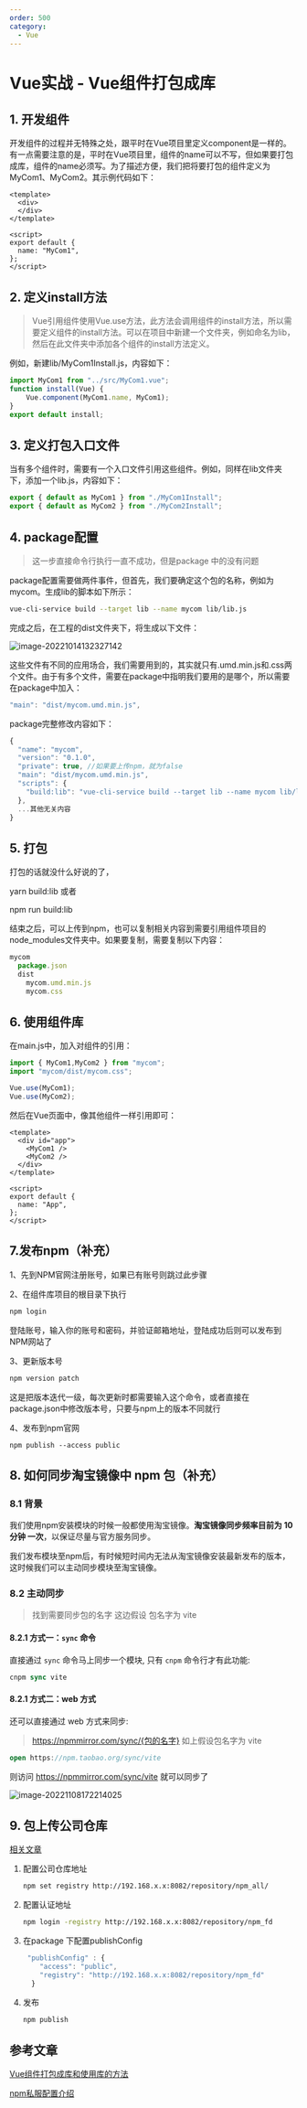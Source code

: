 ```yaml
---
order: 500
category:
  - Vue
---
```




# Vue实战 - Vue组件打包成库

## 1. 开发组件

开发组件的过程并无特殊之处，跟平时在Vue项目里定义component是一样的。有一点需要注意的是，平时在Vue项目里，组件的name可以不写，但如果要打包成库，组件的name必须写。为了描述方便，我们把将要打包的组件定义为MyCom1、MyCom2。其示例代码如下：

```vue
<template>
  <div>
  </div>
</template>
 
<script>
export default {
  name: "MyCom1",
};
</script>
```

## 2. 定义install方法

> Vue引用组件使用Vue.use方法，此方法会调用组件的install方法，所以需要定义组件的install方法。可以在项目中新建一个文件夹，例如命名为lib，然后在此文件夹中添加各个组件的install方法定义。

例如，新建lib/MyCom1Install.js，内容如下：

```js
import MyCom1 from "../src/MyCom1.vue";
function install(Vue) {
    Vue.component(MyCom1.name, MyCom1);
}
export default install;
```

## 3. 定义打包入口文件

当有多个组件时，需要有一个入口文件引用这些组件。例如，同样在lib文件夹下，添加一个lib.js，内容如下：

```js
export { default as MyCom1 } from "./MyCom1Install";
export { default as MyCom2 } from "./MyCom2Install";
```

## 4. package配置

>这一步直接命令行执行一直不成功，但是package 中的没有问题

package配置需要做两件事件，但首先，我们要确定这个包的名称，例如为mycom。生成lib的脚本如下所示：

```bash
vue-cli-service build --target lib --name mycom lib/lib.js
```

完成之后，在工程的dist文件夹下，将生成以下文件：

![image-20221014132327142](https://zszblog.oss-cn-beijing.aliyuncs.com/zszblog/image-20221014132327142.png)

这些文件有不同的应用场合，我们需要用到的，其实就只有.umd.min.js和.css两个文件。由于有多个文件，需要在package中指明我们要用的是哪个，所以需要在package中加入：

```js
"main": "dist/mycom.umd.min.js",
```

package完整修改内容如下：

```js
{
  "name": "mycom",
  "version": "0.1.0",
  "private": true, //如果要上传npm，就为false
  "main": "dist/mycom.umd.min.js",
  "scripts": {
    "build:lib": "vue-cli-service build --target lib --name mycom lib/lib.js"
  },
  ...其他无关内容
}
```

## 5. 打包

打包的话就没什么好说的了，

yarn build:lib 或者

npm run build:lib

结束之后，可以上传到npm，也可以复制相关内容到需要引用组件项目的node_modules文件夹中。如果要复制，需要复制以下内容：

```js
mycom
  package.json
  dist
    mycom.umd.min.js
    mycom.css
```

## 6. 使用组件库

在main.js中，加入对组件的引用：

```javascript
import { MyCom1,MyCom2 } from "mycom";
import "mycom/dist/mycom.css";

Vue.use(MyCom1);
Vue.use(MyCom2);
```

然后在Vue页面中，像其他组件一样引用即可：

```vue
<template>
  <div id="app">
    <MyCom1 />
    <MyCom2 />
  </div>
</template>
 
<script>
export default {
  name: "App",
};
</script>
```

## 7.发布npm（补充）

1、先到NPM官网注册账号，如果已有账号则跳过此步骤

2、在组件库项目的根目录下执行 

```coffeescript
npm login
```

登陆账号，输入你的账号和密码，并验证邮箱地址，登陆成功后则可以发布到NPM网站了

3、更新版本号

```js
npm version patch
```

这是把版本迭代一级，每次更新时都需要输入这个命令，或者直接在package.json中修改版本号，只要与npm上的版本不同就行

4、发布到npm官网

```
npm publish --access public
```

## 8. 如何同步淘宝镜像中 npm 包（补充）

### 8.1 背景

我们使用npm安装模块的时候一般都使用淘宝镜像。**淘宝镜像同步频率目前为 10分钟 一次**，以保证尽量与官方服务同步。

我们发布模块至npm后，有时候短时间内无法从淘宝镜像安装最新发布的版本，这时候我们可以主动同步模块至淘宝镜像。

### 8.2 主动同步

>找到需要同步包的名字 这边假设 包名字为 vite

#### 8.2.1 方式一：`sync` 命令

直接通过 `sync` 命令马上同步一个模块, 只有 `cnpm` 命令行才有此功能:

```dart
cnpm sync vite
```

#### 8.2.1 方式二：web 方式

还可以直接通过 web 方式来同步:

> https://npmmirror.com/sync/{包的名字} 如上假设包名字为 vite

```kotlin
open https://npm.taobao.org/sync/vite
```

则访问 https://npmmirror.com/sync/vite 就可以同步了

![image-20221108172214025](https://zszblog.oss-cn-beijing.aliyuncs.com/zszblog/image-20221108172214025.png)

## 9. 包上传公司仓库

[相关文章](https://juejin.cn/post/6986917713482350600)

1. 配置公司仓库地址

   ```bash
   npm set registry http://192.168.x.x:8082/repository/npm_all/   
   ```

2. 配置认证地址

   ```bash
   npm login -registry http://192.168.x.x:8082/repository/npm_fd 
   ```

3. 在package 下配置publishConfig

   ```js
    "publishConfig" : {
       "access": "public",
       "registry": "http://192.168.x.x:8082/repository/npm_fd"
     }
   ```

4. 发布

   ```bash
   npm publish
   ```

   

## 参考文章

[Vue组件打包成库和使用库的方法](https://blog.csdn.net/lweiyue/article/details/120064122)

[npm私服配置介绍](https://juejin.cn/post/6986917713482350600)